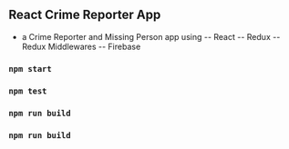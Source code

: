 ## React Crime Reporter App
- a Crime Reporter and Missing Person app using 
-- React
-- Redux
-- Redux Middlewares
-- Firebase

### `npm start`


### `npm test`


### `npm run build`


### `npm run build`
